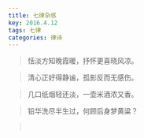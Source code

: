 ```yaml
---
title: 七律杂感
key: 2016.4.12
tags: 七律
categories: 律诗
---
```


<blockquote class="blockquote-center">恬淡方知晚霞暖，抒怀更喜晓风凉。
</blockquote>
<blockquote class="blockquote-center">清心正好得静谧，孤影反而无感伤。
</blockquote>
<blockquote class="blockquote-center">几口纸烟轻还淡，一壶米酒浓又香。
</blockquote>
<blockquote class="blockquote-center">铅华洗尽半生过，何顾后身梦黄粱？
</blockquote>
<blockquote class="blockquote-center"></br>
</blockquote>
